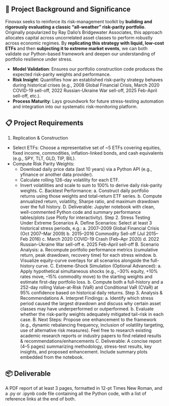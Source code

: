 ## 🎯 Project Background and Significance
Finovax seeks to reinforce its risk-management toolkit by **building and rigorously evaluating a classic “all-weather” risk-parity portfolio**. Originally popularized by Ray Dalio’s Bridgewater Associates, this approach allocates capital across uncorrelated asset classes to perform robustly across economic regimes. By **replicating this strategy with liquid, low-cost ETFs** and then **subjecting it to extreme market events**, we can both validate our Python-based framework and deepen our understanding of portfolio resilience under stress.
- **Model Validation**: Ensures our portfolio construction code produces the expected risk-parity weights and performance.
- **Risk Insight**: Quantifies how an established risk-parity strategy behaves during historical crises (e.g., 2008 Global Financial Crisis, March 2020 COVID-19 sell-off, 2022 Russian-Ukraine War sell-off, 2025 Feb-April sell-off, etc.).
- **Process Maturity**: Lays groundwork for future stress-testing automation and integration into our systematic risk-monitoring platform.

## 📋 Project Requirements
1. Replication & Construction
- Select ETFs: Choose a representative set of ~5 ETFs covering equities, fixed income, commodities, inflation-linked bonds, and cash equivalents (e.g., SPY, TLT, GLD, TIP, BIL).
- Compute Risk Parity Weights:
    - Download daily price data (last 10 years) via a Python API (e.g., yfinance or another data provider).
    - Calculate rolling 126-day volatility for each ETF.
    - Invert volatilities and scale to sum to 100% to derive daily risk-parity weights.
C. Backtest Performance:
 a. Construct daily portfolio returns using those weights and total-return ETF series.
 b. Compute annualized return, volatility, Sharpe ratio, and maximum drawdown over the full history.
D. Deliverable: Jupyter notebook with clean, well-commented Python code and summary performance tables/plots (use Plotly for interactivity).
Step 2. Stress Testing Under Extreme Scenarios
A. Define Scenarios: Select at least 3 historical stress periods, e.g.:
 a. 2007–2009 Global Financial Crisis (Oct 2007–Mar 2009)
 b. 2015–2016 Commodity Sell-off (Jul 2015–Feb 2016)
 c. March 2020 COVID-19 Crash (Feb–Apr 2020)
 d. 2022 Russian-Ukraine War sell-off
 e. 2025 Feb-April sell-off
B. Scenario Analysis:
 a. Recompute portfolio performance metrics (cumulative return, peak drawdown, recovery time) for each stress window.
 b. Visualize equity-curve overlays for all scenarios alongside the full-history curve.
C. Extreme-Shock Simulation (Optional Advanced):
 a. Apply hypothetical simultaneous shocks (e.g., –30% equity, +10% rates move, –15% commodity move) to the starting weights and estimate first-day portfolio loss.
 b. Compute both a full-history and a 252-day rolling Value-at-Risk (VaR) and Conditional VaR (CVaR) at 95% confidence based on historical daily returns.
Step 3. Analysis & Recommendations
A. Interpret Findings:
 a. Identify which stress period caused the largest drawdown and discuss why certain asset classes may have underperformed or outperformed.
 b. Evaluate whether the risk-parity weights adequately mitigated tail-risk in each case.
B. Next Steps:
 Propose one enhancement to the framework (e.g., dynamic rebalancing frequency, inclusion of volatility targeting, use of alternative risk measures). Feel free to research existing academic research reports or industry papers to find related results & recommendations/enhancements
C. Deliverable: A concise report (4–5 pages) summarizing methodology, stress-test results, key insights, and proposed enhancement. Include summary plots embedded from the notebook.

## 📦 Deliverable
A PDF report of at least 3 pages, formatted in 12-pt Times New Roman, and a .py or .ipynb code file containing all the Python code, with a list of reference links at the end of both.